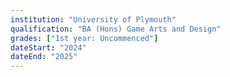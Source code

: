 ```yaml
---
institution: "University of Plymouth"
qualification: "BA (Hons) Game Arts and Design"
grades: ["1st year: Uncommenced"]
dateStart: "2024"
dateEnd: "2025"
---
```

